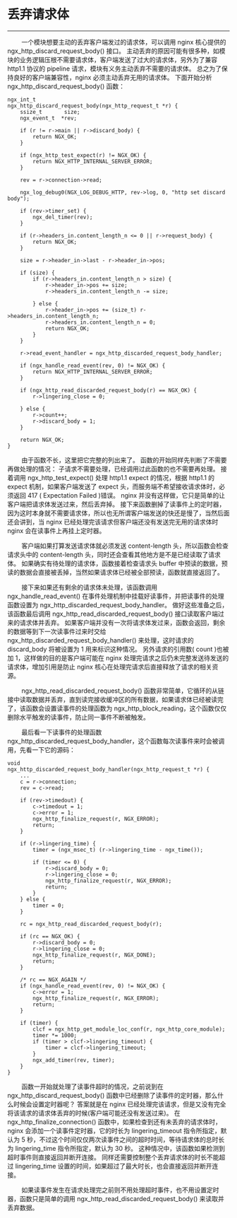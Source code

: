 # 丢弃请求体
***

&emsp;&emsp;
一个模块想要主动的丢弃客户端发过的请求体，可以调用 nginx 核心提供的 ngx_http_discard_request_body() 接口。
主动丢弃的原因可能有很多种，如模块的业务逻辑压根不需要请求体，客户端发送了过大的请求体，另外为了兼容 http1.1 协议的 pipeline 请求，模块有义务主动丢弃不需要的请求体。
总之为了保持良好的客户端兼容性，nginx 必须主动丢弃无用的请求体。
下面开始分析 ngx_http_discard_request_body() 函数：

    ngx_int_t
    ngx_http_discard_request_body(ngx_http_request_t *r) {
        ssize_t       size;
        ngx_event_t  *rev;

        if (r != r->main || r->discard_body) {
            return NGX_OK;
        }

        if (ngx_http_test_expect(r) != NGX_OK) {
            return NGX_HTTP_INTERNAL_SERVER_ERROR;
        }

        rev = r->connection->read;

        ngx_log_debug0(NGX_LOG_DEBUG_HTTP, rev->log, 0, "http set discard body");

        if (rev->timer_set) {
            ngx_del_timer(rev);
        }

        if (r->headers_in.content_length_n <= 0 || r->request_body) {
            return NGX_OK;
        }

        size = r->header_in->last - r->header_in->pos;

        if (size) {
            if (r->headers_in.content_length_n > size) {
                r->header_in->pos += size;
                r->headers_in.content_length_n -= size;

            } else {
                r->header_in->pos += (size_t) r->headers_in.content_length_n;
                r->headers_in.content_length_n = 0;
                return NGX_OK;
            }
        }

        r->read_event_handler = ngx_http_discarded_request_body_handler;

        if (ngx_handle_read_event(rev, 0) != NGX_OK) {
            return NGX_HTTP_INTERNAL_SERVER_ERROR;
        }

        if (ngx_http_read_discarded_request_body(r) == NGX_OK) {
            r->lingering_close = 0;

        } else {
            r->count++;
            r->discard_body = 1;
        }

        return NGX_OK;
    }

&emsp;&emsp;
由于函数不长，这里把它完整的列出来了。
函数的开始同样先判断了不需要再做处理的情况：
子请求不需要处理，已经调用过此函数的也不需要再处理。
接着调用 ngx_http_test_expect() 处理 http1.1 expect 的情况，根据 http1.1 的 expect 机制，如果客户端发送了 expect 头，而服务端不希望接收请求体时，必须返回 417 ( Expectation Failed )错误。
nginx 并没有这样做，它只是简单的让客户端把请求体发送过来，然后丢弃掉。
接下来函数删掉了读事件上的定时器，因为这时本身就不需要请求体，所以也无所谓客户端发送的快还是慢了，当然后面还会讲到，当 nginx 已经处理完该请求但客户端还没有发送完无用的请求体时 nginx 会在读事件上再挂上定时器。

&emsp;&emsp;
客户端如果打算发送请求体就必须发送 content-length 头，所以函数会检查请求头中的 content-length 头，同时还会查看其他地方是不是已经读取了请求体。
如果确实有待处理的请求体，函数接着检查请求头 buffer 中预读的数据，预读的数据会直接被丢掉，当然如果请求体已经被全部预读，函数就直接返回了。

&emsp;&emsp;
接下来如果还有剩余的请求体未处理，该函数调用 ngx_handle_read_event() 在事件处理机制中挂载好读事件，并把读事件的处理函数设置为 ngx_http_discarded_request_body_handler。
做好这些准备之后，该函数最后调用 ngx_http_read_discarded_request_body() 接口读取客户端过来的请求体并丢弃。
如果客户端并没有一次将请求体发过来，函数会返回，剩余的数据等到下一次读事件过来时交给 ngx_http_discarded_request_body_handler() 来处理，这时请求的 discard_body 将被设置为 1 用来标识这种情况。
另外请求的引用数( count )也被加 1，这样做的目的是客户端可能在 nginx 处理完请求之后仍未完整发送待发送的请求体，增加引用是防止 nginx 核心在处理完请求后直接释放了请求的相关资源。

&emsp;&emsp;
ngx_http_read_discarded_request_body() 函数非常简单，它循环的从链接中读取数据并丢弃，直到读完接收缓冲区的所有数据，如果请求体已经被读完了，该函数会设置读事件的处理函数为 ngx_http_block_reading，这个函数仅仅删除水平触发的读事件，防止同一事件不断被触发。

&emsp;&emsp;
最后看一下读事件的处理函数 ngx_http_discarded_request_body_handler，这个函数每次读事件来时会被调用，先看一下它的源码：

    void
    ngx_http_discarded_request_body_handler(ngx_http_request_t *r) {
        ...
        c = r->connection;
        rev = c->read;

        if (rev->timedout) {
            c->timedout = 1;
            c->error = 1;
            ngx_http_finalize_request(r, NGX_ERROR);
            return;
        }

        if (r->lingering_time) {
            timer = (ngx_msec_t) (r->lingering_time - ngx_time());

            if (timer <= 0) {
                r->discard_body = 0;
                r->lingering_close = 0;
                ngx_http_finalize_request(r, NGX_ERROR);
                return;
            }
        } else {
            timer = 0;
        }

        rc = ngx_http_read_discarded_request_body(r);

        if (rc == NGX_OK) {
            r->discard_body = 0;
            r->lingering_close = 0;
            ngx_http_finalize_request(r, NGX_DONE);
            return;
        }

        /* rc == NGX_AGAIN */
        if (ngx_handle_read_event(rev, 0) != NGX_OK) {
            c->error = 1;
            ngx_http_finalize_request(r, NGX_ERROR);
            return;
        }

        if (timer) {
            clcf = ngx_http_get_module_loc_conf(r, ngx_http_core_module);
            timer *= 1000;
            if (timer > clcf->lingering_timeout) {
                timer = clcf->lingering_timeout;
            }
            ngx_add_timer(rev, timer);
        }
    }

&emsp;&emsp;
函数一开始就处理了读事件超时的情况，之前说到在 ngx_http_discard_request_body() 函数中已经删除了读事件的定时器，那么什么时候会设置定时器呢？
答案就是在 nginx 已经处理完该请求，但是又没有完全将该请求的请求体丢弃的时候(客户端可能还没有发送过来)。
在 ngx_http_finalize_connection() 函数中，如果检查到还有未丢弃的请求体时，nginx 会添加一个读事件定时器，它的时长为 lingering_timeout 指令所指定，默认为 5 秒，不过这个时间仅仅两次读事件之间的超时时间，等待请求体的总时长为 lingering_time 指令所指定，默认为 30 秒。
这种情况中，该函数如果检测到超时事件则直接返回并断开连接。
同样还需要控制整个丢弃请求体的时长不能超过 lingering_time 设置的时间，如果超过了最大时长，也会直接返回并断开连接。

&emsp;&emsp;
如果读事件发生在请求处理完之前则不用处理超时事件，也不用设置定时器，函数只是简单的调用 ngx_http_read_discarded_request_body() 来读取并丢弃数据。